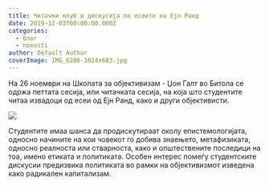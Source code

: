 ```yaml
---
title: Читачки клуб и дискусија по есеите на Ејн Ранд
date: 2019-12-03T00:00:00.000Z
categories:
  - блог
  - novosti
author: Default Author
coverImage: IMG_0206-1024x683.jpg
---
```


На 26 ноември на Школата за објективизам - Џон Галт во Битола се одржа петтата сесија, или читачката сесија, на која што студентите читаа извадоци од есеи од Ејн Ранд, како и други објективисти.

![](http://libertaniabackup.local/wp-content/uploads/2019/12/IMG_0206-1024x683.jpg)

Студентите имаа шанса да продискутираат околу епистемологијата, односно начините на кои човекот го добива знаењето, метафизиката, односно реалноста или стварноста, како и општествените последици на тоа, имено етиката и политиката. Особен интерес помеѓу студентските дискусии предизвика политиката во рамки на објективизмот изведена како радикален капитализам.

